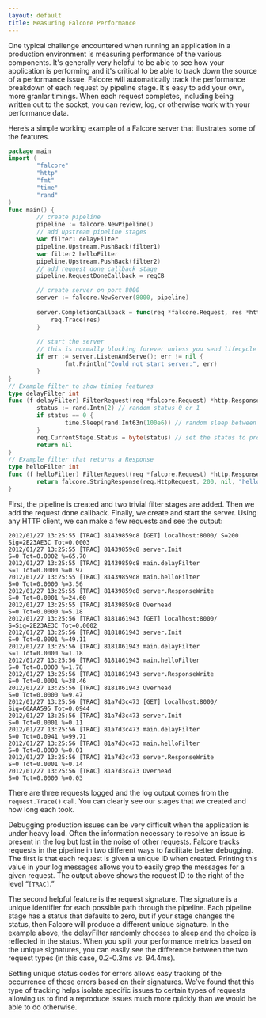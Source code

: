 ```yaml
---
layout: default
title: Measuring Falcore Performance
---
```


One typical challenge encountered when running an application in a production environment is measuring performance of the various components.  It's generally very helpful to be able to see how your application is performing and it's critical to be able to track down the source of a performance issue.  Falcore will automatically track the performance breakdown of each request by pipeline stage.  It's easy to add your own, more granlar timings.  When each request completes, including being written out to the socket, you can review, log, or otherwise work with your performance data.

Here’s a simple working example of a Falcore server that illustrates some of the features.

```go
package main
import (
        "falcore"
        "http"
        "fmt"
        "time"
        "rand"
)
func main() {
        // create pipeline
        pipeline := falcore.NewPipeline()
        // add upstream pipeline stages
        var filter1 delayFilter
        pipeline.Upstream.PushBack(filter1)
        var filter2 helloFilter
        pipeline.Upstream.PushBack(filter2)
        // add request done callback stage
        pipeline.RequestDoneCallback = reqCB

        // create server on port 8000
        server := falcore.NewServer(8000, pipeline)
		
		server.CompletionCallback = func(req *falcore.Request, res *http.Response ) {
			req.Trace(res)
		}
		
        // start the server
        // this is normally blocking forever unless you send lifecycle commands
        if err := server.ListenAndServe(); err != nil {
                fmt.Println("Could not start server:", err)
        }
}
// Example filter to show timing features
type delayFilter int
func (f delayFilter) FilterRequest(req *falcore.Request) *http.Response {
        status := rand.Intn(2) // random status 0 or 1
        if status == 0 {
                time.Sleep(rand.Int63n(100e6)) // random sleep between 0 and 100 ms
        }
        req.CurrentStage.Status = byte(status) // set the status to produce a unique signature
        return nil
}
// Example filter that returns a Response
type helloFilter int
func (f helloFilter) FilterRequest(req *falcore.Request) *http.Response {
        return falcore.StringResponse(req.HttpRequest, 200, nil, "hello world!\n")
}
```

First, the pipeline is created and two trivial filter stages are added.  Then we add the request done callback. Finally, we create and start the server.  Using any HTTP client, we can make a few requests and see the output:

	2012/01/27 13:25:55 [TRAC] 81439859c8 [GET] localhost:8000/ S=200 Sig=2E23AE3C Tot=0.0003
	2012/01/27 13:25:55 [TRAC] 81439859c8 server.Init                    S=0 Tot=0.0002 %=65.70
	2012/01/27 13:25:55 [TRAC] 81439859c8 main.delayFilter               S=1 Tot=0.0000 %=0.97
	2012/01/27 13:25:55 [TRAC] 81439859c8 main.helloFilter               S=0 Tot=0.0000 %=3.56
	2012/01/27 13:25:55 [TRAC] 81439859c8 server.ResponseWrite           S=0 Tot=0.0001 %=24.60
	2012/01/27 13:25:55 [TRAC] 81439859c8 Overhead                       S=0 Tot=0.0000 %=5.18
	2012/01/27 13:25:56 [TRAC] 8181861943 [GET] localhost:8000/ S=Sig=2E23AE3C Tot=0.0002
	2012/01/27 13:25:56 [TRAC] 8181861943 server.Init                    S=0 Tot=0.0001 %=49.11
	2012/01/27 13:25:56 [TRAC] 8181861943 main.delayFilter               S=1 Tot=0.0000 %=1.18
	2012/01/27 13:25:56 [TRAC] 8181861943 main.helloFilter               S=0 Tot=0.0000 %=1.78
	2012/01/27 13:25:56 [TRAC] 8181861943 server.ResponseWrite           S=0 Tot=0.0001 %=38.46
	2012/01/27 13:25:56 [TRAC] 8181861943 Overhead                       S=0 Tot=0.0000 %=9.47
	2012/01/27 13:25:56 [TRAC] 81a7d3c473 [GET] localhost:8000/ Sig=60AAA595 Tot=0.0944
	2012/01/27 13:25:56 [TRAC] 81a7d3c473 server.Init                    S=0 Tot=0.0001 %=0.11
	2012/01/27 13:25:56 [TRAC] 81a7d3c473 main.delayFilter               S=0 Tot=0.0941 %=99.71
	2012/01/27 13:25:56 [TRAC] 81a7d3c473 main.helloFilter               S=0 Tot=0.0000 %=0.01
	2012/01/27 13:25:56 [TRAC] 81a7d3c473 server.ResponseWrite           S=0 Tot=0.0001 %=0.14
	2012/01/27 13:25:56 [TRAC] 81a7d3c473 Overhead                       S=0 Tot=0.0000 %=0.03

There are three requests logged and the log output comes from the `request.Trace()` call.  You can clearly see our stages that we created and how long each took.

Debugging production issues can be very difficult when the application is under heavy load.  Often the information necessary to resolve an issue is present in the log but lost in the noise of other requests.  Falcore tracks requests in the pipeline in two different ways to facilitate better debugging.  The first is that each request is given a unique ID when created.  Printing this value in your log messages allows you to easily grep the messages for a given request.  The output above shows the request ID to the right of the level “`[TRAC]`.”  

The second helpful feature is the request signature.  The signature is a unique identifier for each possible path through the pipeline.  Each pipeline stage has a status that defaults to zero, but if your stage changes the status, then Falcore will produce a different unique signature.  In the example above, the delayFilter randomly chooses to sleep and the choice is reflected in the status.  When you split your performance metrics based on the unique signatures, you can easily see the difference between the two request types (in this case, 0.2-0.3ms vs. 94.4ms).

Setting unique status codes for errors allows easy tracking of the occurrence of those errors based on their signatures.  We’ve found that this type of tracking helps isolate specific issues to certain types of requests allowing us to find a reproduce issues much more quickly than we would be able to do otherwise.
